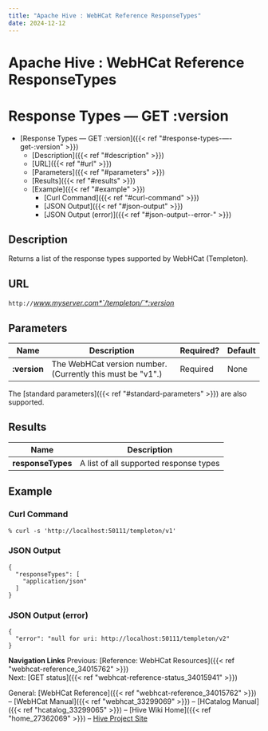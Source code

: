```yaml
---
title: "Apache Hive : WebHCat Reference ResponseTypes"
date: 2024-12-12
---
```










# Apache Hive : WebHCat Reference ResponseTypes






# Response Types — GET :version


* [Response Types — GET :version]({{< ref "#response-types-—-get-:version" >}})
	+ [Description]({{< ref "#description" >}})
	+ [URL]({{< ref "#url" >}})
	+ [Parameters]({{< ref "#parameters" >}})
	+ [Results]({{< ref "#results" >}})
	+ [Example]({{< ref "#example" >}})
		- [Curl Command]({{< ref "#curl-command" >}})
		- [JSON Output]({{< ref "#json-output" >}})
		- [JSON Output (error)]({{< ref "#json-output--error-" >}})




## Description

Returns a list of the response types supported by WebHCat (Templeton).

## URL

`http://`*www.myserver.com*`/templeton/`*:version*

## Parameters



| Name | Description | Required? | Default |
| --- | --- | --- | --- |
| **:version** | The WebHCat version number. (Currently this must be "v1".) | Required | None |

The [standard parameters]({{< ref "#standard-parameters" >}}) are also supported.

## Results



| Name | Description |
| --- | --- |
| **responseTypes** | A list of all supported response types |

## Example

### Curl Command



```
% curl -s 'http://localhost:50111/templeton/v1'

```

### JSON Output



```
{
  "responseTypes": [
    "application/json"
  ]
}

```

### JSON Output (error)



```
{
  "error": "null for uri: http://localhost:50111/templeton/v2"
}

```

  


**Navigation Links**
Previous: [Reference: WebHCat Resources]({{< ref "webhcat-reference_34015762" >}})   
Next: [GET status]({{< ref "webhcat-reference-status_34015941" >}})

General: [WebHCat Reference]({{< ref "webhcat-reference_34015762" >}}) – [WebHCat Manual]({{< ref "webhcat_33299069" >}}) – [HCatalog Manual]({{< ref "hcatalog_33299065" >}}) – [Hive Wiki Home]({{< ref "home_27362069" >}}) – [Hive Project Site](http://hive.apache.org/)




 

 

